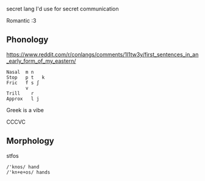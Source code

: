 secret lang I'd use for secret communication

Romantic :3

## Phonology

https://www.reddit.com/r/conlangs/comments/1l1tw3y/first_sentences_in_an_early_form_of_my_eastern/

```
Nasal  m n
Stop   p t   k
Fric   f s ʃ
       v
Trill    r
Approx   l j
```

Greek is a vibe

CCCVC

## Morphology

stfos

```
/'knos/ hand
/'kn+e+os/ hands
```
